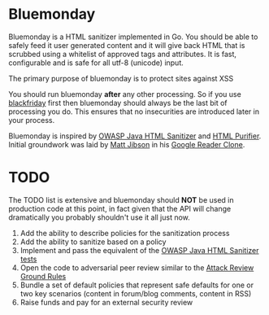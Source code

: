 Bluemonday
==========

Bluemonday is a HTML sanitizer implemented in Go. You should be able to safely feed it user generated content and it will give back HTML that is scrubbed using a whitelist of approved tags and attributes. It is fast, configurable and is safe for all utf-8 (unicode) input.

The primary purpose of bluemonday is to protect sites against XSS

You should run bluemonday **after** any other processing. So if you use [blackfriday](https://github.com/russross/blackfriday) first then bluemonday should always be the last bit of processing you do. This ensures that no insecurities are introduced later in your process.

Bluemonday is inspired by [OWASP Java HTML Sanitizer](https://code.google.com/p/owasp-java-html-sanitizer/) and [HTML Purifier](http://htmlpurifier.org/). Initial groundwork was laid by [Matt Jibson](https://github.com/mjibson) in his [Google Reader Clone](https://github.com/mjibson/goread).

TODO
====

The TODO list is extensive and bluemonday should **NOT** be used in production code at this point, in fact given that the API will change dramatically you probably shouldn't use it all just now.

1. Add the ability to describe policies for the sanitization process
1. Add the ability to sanitize based on a policy
1. Implement and pass the equivalent of the [OWASP Java HTML Sanitizer tests](https://code.google.com/p/owasp-java-html-sanitizer/source/browse/trunk/src/tests/org/owasp/html/)
1. Open the code to adversarial peer review similar to the [Attack Review Ground Rules](https://code.google.com/p/owasp-java-html-sanitizer/wiki/AttackReviewGroundRules)
1. Bundle a set of default policies that represent safe defaults for one or two key scenarios (content in forum/blog comments, content in RSS)
1. Raise funds and pay for an external security review
